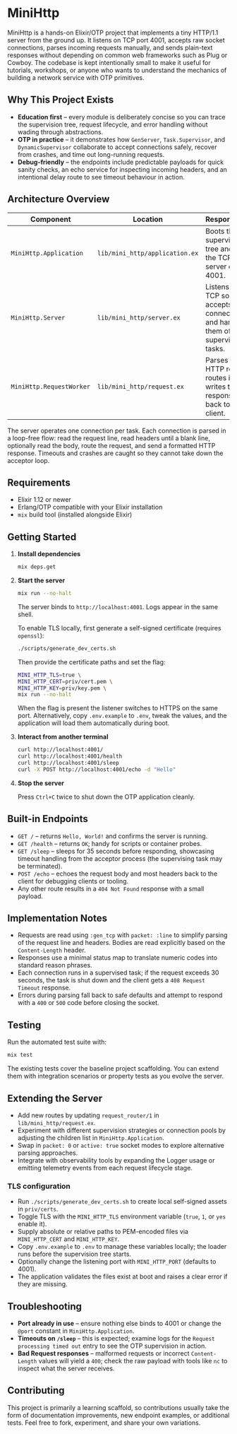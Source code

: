 # MiniHttp

MiniHttp is a hands-on Elixir/OTP project that implements a tiny HTTP/1.1 server
from the ground up. It listens on TCP port 4001, accepts raw socket connections,
parses incoming requests manually, and sends plain-text responses without
depending on common web frameworks such as Plug or Cowboy. The codebase is kept
intentionally small to make it useful for tutorials, workshops, or anyone who
wants to understand the mechanics of building a network service with OTP
primitives.

## Why This Project Exists

- **Education first** – every module is deliberately concise so you can trace
  the supervision tree, request lifecycle, and error handling without wading
  through abstractions.
- **OTP in practice** – it demonstrates how `GenServer`, `Task.Supervisor`, and
  `DynamicSupervisor` collaborate to accept connections safely, recover from
  crashes, and time out long-running requests.
- **Debug-friendly** – the endpoints include predictable payloads for quick
  sanity checks, an echo service for inspecting incoming headers, and an
  intentional delay route to see timeout behaviour in action.

## Architecture Overview

| Component | Location | Responsibility |
| --- | --- | --- |
| `MiniHttp.Application` | `lib/mini_http/application.ex` | Boots the supervision tree and starts the TCP server on port 4001. |
| `MiniHttp.Server` | `lib/mini_http/server.ex` | Listens on the TCP socket, accepts connections, and hands them off to supervised tasks. |
| `MiniHttp.RequestWorker` | `lib/mini_http/request.ex` | Parses the HTTP request, routes it, and writes the response back to the client. |

The server operates one connection per task. Each connection is parsed in a
loop-free flow: read the request line, read headers until a blank line, optionally
read the body, route the request, and send a formatted HTTP response. Timeouts
and crashes are caught so they cannot take down the acceptor loop.

## Requirements

- Elixir 1.12 or newer
- Erlang/OTP compatible with your Elixir installation
- `mix` build tool (installed alongside Elixir)

## Getting Started

1. **Install dependencies**

   ```bash
   mix deps.get
   ```

2. **Start the server**

   ```bash
   mix run --no-halt
   ```

   The server binds to `http://localhost:4001`. Logs appear in the same shell.

   To enable TLS locally, first generate a self-signed certificate (requires
   `openssl`):

   ```bash
   ./scripts/generate_dev_certs.sh
   ```

   Then provide the certificate paths and set the flag:

   ```bash
   MINI_HTTP_TLS=true \
   MINI_HTTP_CERT=priv/cert.pem \
   MINI_HTTP_KEY=priv/key.pem \
   mix run --no-halt
   ```

   When the flag is present the listener switches to HTTPS on the same port.
   Alternatively, copy `.env.example` to `.env`, tweak the values, and the
   application will load them automatically during boot.

3. **Interact from another terminal**

   ```bash
   curl http://localhost:4001/
   curl http://localhost:4001/health
   curl http://localhost:4001/sleep
   curl -X POST http://localhost:4001/echo -d "Hello"
   ```

4. **Stop the server**

   Press `Ctrl+C` twice to shut down the OTP application cleanly.

## Built-in Endpoints

- `GET /` – returns `Hello, World!` and confirms the server is running.
- `GET /health` – returns `OK`; handy for scripts or container probes.
- `GET /sleep` – sleeps for 35 seconds before responding, showcasing timeout
  handling from the acceptor process (the supervising task may be terminated).
- `POST /echo` – echoes the request body and most headers back to the client for
  debugging clients or tooling.
- Any other route results in a `404 Not Found` response with a small payload.

## Implementation Notes

- Requests are read using `:gen_tcp` with `packet: :line` to simplify parsing of
  the request line and headers. Bodies are read explicitly based on the
  `Content-Length` header.
- Responses use a minimal status map to translate numeric codes into standard
  reason phrases.
- Each connection runs in a supervised task; if the request exceeds 30 seconds,
  the task is shut down and the client gets a `408 Request Timeout` response.
- Errors during parsing fall back to safe defaults and attempt to respond with a
  `400` or `500` code before closing the socket.

## Testing

Run the automated test suite with:

```bash
mix test
```

The existing tests cover the baseline project scaffolding. You can extend them
with integration scenarios or property tests as you evolve the server.

## Extending the Server

- Add new routes by updating `request_router/1` in
  `lib/mini_http/request.ex`.
- Experiment with different supervision strategies or connection pools by
  adjusting the children list in `MiniHttp.Application`.
- Swap in `packet: 0` or `active: true` socket modes to explore alternative
  parsing approaches.
- Integrate with observability tools by expanding the Logger usage or emitting
  telemetry events from each request lifecycle stage.

### TLS configuration

- Run `./scripts/generate_dev_certs.sh` to create local self-signed assets in
  `priv/certs`.
- Toggle TLS with the `MINI_HTTP_TLS` environment variable (`true`, `1`, or
  `yes` enable it).
- Supply absolute or relative paths to PEM-encoded files via `MINI_HTTP_CERT`
  and `MINI_HTTP_KEY`.
- Copy `.env.example` to `.env` to manage these variables locally; the loader
  runs before the supervision tree starts.
- Optionally change the listening port with `MINI_HTTP_PORT` (defaults to 4001).
- The application validates the files exist at boot and raises a clear error if
  they are missing.

## Troubleshooting

- **Port already in use** – ensure nothing else binds to 4001 or change the
  `@port` constant in `MiniHttp.Application`.
- **Timeouts on `/sleep`** – this is expected; examine logs for the
  `Request processing timed out` entry to see the OTP supervision in action.
- **Bad Request responses** – malformed requests or incorrect `Content-Length`
  values will yield a `400`; check the raw payload with tools like `nc` to
  inspect what the server receives.

## Contributing

This project is primarily a learning scaffold, so contributions usually take the
form of documentation improvements, new endpoint examples, or additional tests.
Feel free to fork, experiment, and share your own variations.
